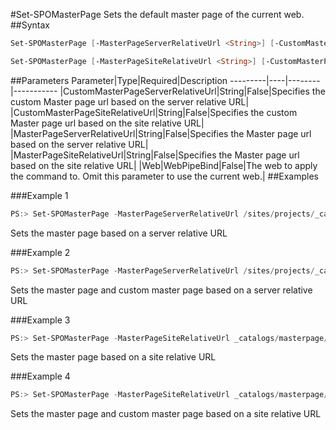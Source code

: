 #Set-SPOMasterPage
Sets the default master page of the current web.
##Syntax
```powershell
Set-SPOMasterPage [-MasterPageServerRelativeUrl <String>] [-CustomMasterPageServerRelativeUrl <String>] [-Web <WebPipeBind>]
```


```powershell
Set-SPOMasterPage [-MasterPageSiteRelativeUrl <String>] [-CustomMasterPageSiteRelativeUrl <String>] [-Web <WebPipeBind>]
```


##Parameters
Parameter|Type|Required|Description
---------|----|--------|-----------
|CustomMasterPageServerRelativeUrl|String|False|Specifies the custom Master page url based on the server relative URL|
|CustomMasterPageSiteRelativeUrl|String|False|Specifies the custom Master page url based on the site relative URL|
|MasterPageServerRelativeUrl|String|False|Specifies the Master page url based on the server relative URL|
|MasterPageSiteRelativeUrl|String|False|Specifies the Master page url based on the site relative URL|
|Web|WebPipeBind|False|The web to apply the command to. Omit this parameter to use the current web.|
##Examples

###Example 1
```powershell
PS:> Set-SPOMasterPage -MasterPageServerRelativeUrl /sites/projects/_catalogs/masterpage/oslo.master
```
Sets the master page based on a server relative URL

###Example 2
```powershell
PS:> Set-SPOMasterPage -MasterPageServerRelativeUrl /sites/projects/_catalogs/masterpage/oslo.master -CustomMasterPageServerRelativeUrl /sites/projects/_catalogs/masterpage/oslo.master
```
Sets the master page and custom master page based on a server relative URL

###Example 3
```powershell
PS:> Set-SPOMasterPage -MasterPageSiteRelativeUrl _catalogs/masterpage/oslo.master
```
Sets the master page based on a site relative URL

###Example 4
```powershell
PS:> Set-SPOMasterPage -MasterPageSiteRelativeUrl _catalogs/masterpage/oslo.master -CustomMasterPageSiteRelativeUrl _catalogs/masterpage/oslo.master
```
Sets the master page and custom master page based on a site relative URL
